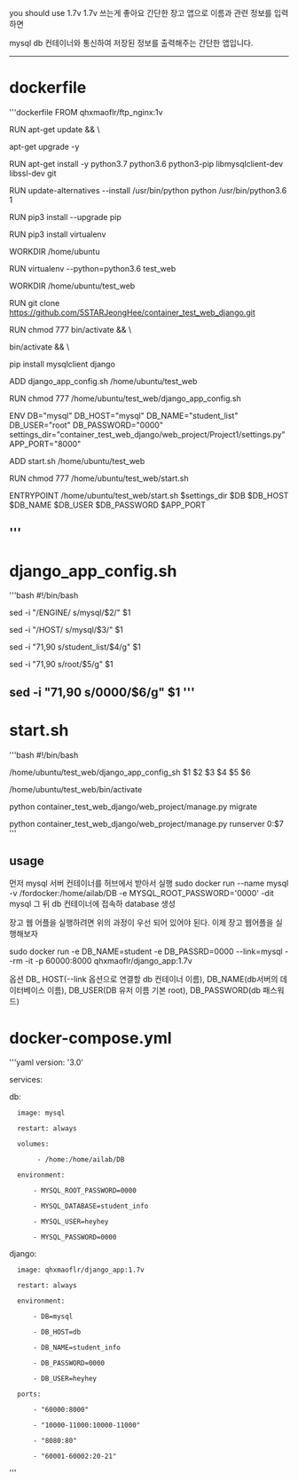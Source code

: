 you should use 1.7v 1.7v 쓰는게 좋아요 간단한 장고 앱으로 이름과 관련 정보를 입력하면

mysql db 컨테이너와 통신하여 저장된 정보를 출력해주는 간단한 앱입니다.

-------------------------------------------------------------------------

# dockerfile

'''dockerfile
FROM qhxmaoflr/ftp_nginx:1v

RUN apt-get update && \

apt-get upgrade -y

RUN apt-get install -y python3.7 python3.6 python3-pip libmysqlclient-dev libssl-dev git

RUN update-alternatives --install /usr/bin/python python /usr/bin/python3.6 1

RUN pip3 install --upgrade pip

RUN pip3 install virtualenv

WORKDIR /home/ubuntu

RUN virtualenv --python=python3.6 test_web

WORKDIR /home/ubuntu/test_web

RUN git clone https://github.com/5STARJeongHee/container_test_web_django.git

RUN chmod 777 bin/activate && \

bin/activate && \

pip install mysqlclient django

ADD django_app_config.sh /home/ubuntu/test_web

RUN chmod 777 /home/ubuntu/test_web/django_app_config.sh

ENV DB="mysql" DB_HOST="mysql" DB_NAME="student_list" DB_USER="root" DB_PASSWORD="0000" settings_dir="container_test_web_django/web_project/Project1/settings.py" APP_PORT="8000"

ADD start.sh /home/ubuntu/test_web

RUN chmod 777 /home/ubuntu/test_web/start.sh

ENTRYPOINT /home/ubuntu/test_web/start.sh $settings_dir $DB $DB_HOST $DB_NAME $DB_USER $DB_PASSWORD $APP_PORT

'''
-----------------------------------------------------------------------------------

# django_app_config.sh

'''bash
#!/bin/bash

sed -i "/ENGINE/ s/mysql/$2/" $1

sed -i "/HOST/ s/mysql/$3/" $1

sed -i "71,90 s/student_list/$4/g" $1

sed -i "71,90 s/root/$5/g" $1

sed -i "71,90 s/0000/$6/g" $1
'''
------------------------------------------------------------------------------------------------------

# start.sh

'''bash
#!/bin/bash

/home/ubuntu/test_web/django_app_config_sh $1 $2 $3 $4 $5 $6

/home/ubuntu/test_web/bin/activate

python container_test_web_django/web_project/manage.py migrate

python container_test_web_django/web_project/manage.py runserver 0:$7
'''

## usage

먼저 mysql 서버 컨테이너를 허브에서 받아서 실행 sudo docker run --name mysql -v /fordocker:/home/ailab/DB -e MYSQL_ROOT_PASSWORD='0000' -dit mysql 그 뒤 db 컨테이너에 접속하 database 생성

장고 웹 어플을 실행하려면 위의 과정이 우선 되어 있어야 된다. 이제 장고 웹어플을 실행해보자

sudo docker run -e DB_NAME=student -e DB_PASSRD=0000 --link=mysql --rm -it -p 60000:8000 qhxmaoflr/django_app:1.7v

옵션 DB_ HOST(--link 옵션으로 연결할 db 컨테이너 이름), DB_NAME(db서버의 데이터베이스 이름), DB_USER(DB 유저 이름 기본 root), DB_PASSWORD(db 패스워드)

# docker-compose.yml

'''yaml
version: '3.0'

services:

db:

      image: mysql

      restart: always

      volumes:

           - /home:/home/ailab/DB

      environment:

          - MYSQL_ROOT_PASSWORD=0000

          - MYSQL_DATABASE=student_info

          - MYSQL_USER=heyhey

          - MYSQL_PASSWORD=0000


django:

      image: qhxmaoflr/django_app:1.7v

      restart: always

      environment:

          - DB=mysql

          - DB_HOST=db

          - DB_NAME=student_info

          - DB_PASSWORD=0000

          - DB_USER=heyhey

      ports:

          - "60000:8000"

          - "10000-11000:10000-11000"

          - "8080:80"

          - "60001-60002:20-21"
'''
